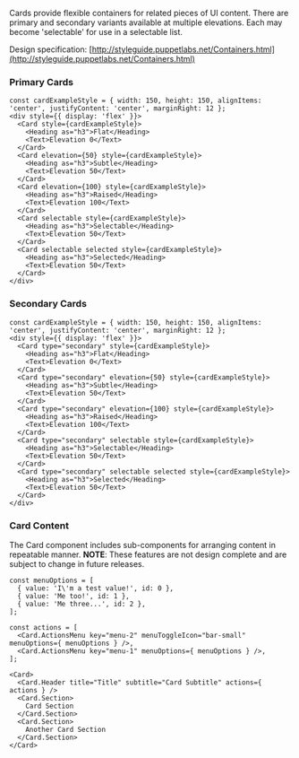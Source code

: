 Cards provide flexible containers for related pieces of UI content. There are primary and secondary variants available at multiple elevations. Each may become 'selectable' for use in a selectable list.

Design specification: [http://styleguide.puppetlabs.net/Containers.html](http://styleguide.puppetlabs.net/Containers.html)

### Primary Cards

```
const cardExampleStyle = { width: 150, height: 150, alignItems: 'center', justifyContent: 'center', marginRight: 12 };
<div style={{ display: 'flex' }}>
  <Card style={cardExampleStyle}>
    <Heading as="h3">Flat</Heading>
    <Text>Elevation 0</Text>
  </Card>
  <Card elevation={50} style={cardExampleStyle}>
    <Heading as="h3">Subtle</Heading>
    <Text>Elevation 50</Text>
  </Card>
  <Card elevation={100} style={cardExampleStyle}>
    <Heading as="h3">Raised</Heading>
    <Text>Elevation 100</Text>
  </Card>
  <Card selectable style={cardExampleStyle}>
    <Heading as="h3">Selectable</Heading>
    <Text>Elevation 50</Text>
  </Card>
  <Card selectable selected style={cardExampleStyle}>
    <Heading as="h3">Selected</Heading>
    <Text>Elevation 50</Text>
  </Card>
</div>
```

### Secondary Cards

```
const cardExampleStyle = { width: 150, height: 150, alignItems: 'center', justifyContent: 'center', marginRight: 12 };
<div style={{ display: 'flex' }}>
  <Card type="secondary" style={cardExampleStyle}>
    <Heading as="h3">Flat</Heading>
    <Text>Elevation 0</Text>
  </Card>
  <Card type="secondary" elevation={50} style={cardExampleStyle}>
    <Heading as="h3">Subtle</Heading>
    <Text>Elevation 50</Text>
  </Card>
  <Card type="secondary" elevation={100} style={cardExampleStyle}>
    <Heading as="h3">Raised</Heading>
    <Text>Elevation 100</Text>
  </Card>
  <Card type="secondary" selectable style={cardExampleStyle}>
    <Heading as="h3">Selectable</Heading>
    <Text>Elevation 50</Text>
  </Card>
  <Card type="secondary" selectable selected style={cardExampleStyle}>
    <Heading as="h3">Selected</Heading>
    <Text>Elevation 50</Text>
  </Card>
</div>
```

### Card Content

The Card component includes sub-components for arranging content in repeatable manner. **NOTE**: These features are not design complete and are subject to change in future releases.

```
const menuOptions = [
  { value: 'I\'m a test value!', id: 0 },
  { value: 'Me too!', id: 1 },
  { value: 'Me three...', id: 2 },
];

const actions = [
  <Card.ActionsMenu key="menu-2" menuToggleIcon="bar-small" menuOptions={ menuOptions } />,
  <Card.ActionsMenu key="menu-1" menuOptions={ menuOptions } />,
];

<Card>
  <Card.Header title="Title" subtitle="Card Subtitle" actions={ actions } />
  <Card.Section>
    Card Section
  </Card.Section>
  <Card.Section>
    Another Card Section
  </Card.Section>
</Card>
```
